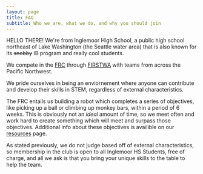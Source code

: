 ```yaml
---
layout: page
title: FAQ
subtitle: Who we are, what we do, and why you should join
---
```


HELLO THERE! We're from Inglemoor High School, a public high school northeast of Lake Washington (the Seattle water area) that is also known for its ~~snobby~~ IB program and really cool students.

We compete in the [FRC](https://www.firstinspires.org/robotics/frc) through [FIRSTWA](https://firstwa.org/) with teams from across the Pacific Northwest.  

We pride ourselves in being an enviornement where anyone can contribute and develop their skills in STEM, regardless of external characteristics.  

The FRC entails us building a robot which completes a series of objectives, like picking up a ball or climbing up monkey bars, within a period of 6 weeks. This is obviously not an *ideal* amount of time, so we meet often and work hard to create something which will meet and surpass those objectives. Additional info about these objectives is availible on our [resources](https://www.valhallabots.tech/resources/) page.   

As stated previously, we do not judge based off of external characteristics, so membership in the club is open to all Inglemoor HS Students, free of charge, and all we ask is that you bring your unique skills to the table to help the team.

